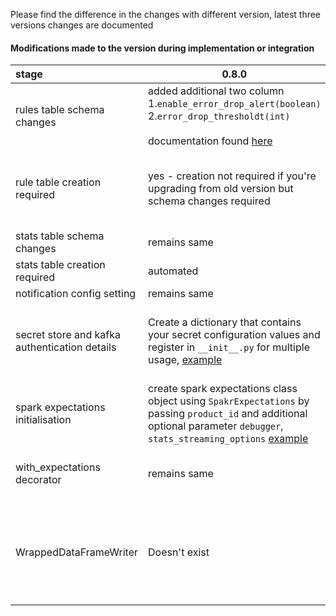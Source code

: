 Please find the difference in the changes with different version, latest three versions changes are documented

#### Modifications made to the version during implementation or integration



| stage                                         | 0.8.0                                                                                                                                                                                                                                        | 1.0.0                                                                                                                    |   
|:----------------------------------------------|----------------------------------------------------------------------------------------------------------------------------------------------------------------------------------------------------------------------------------------------|--------------------------------------------------------------------------------------------------------------------------|
| rules table schema changes                    | added additional two column <br> 1.`enable_error_drop_alert(boolean)` <br> 2.`error_drop_thresholdt(int)` <br><br> documentation found [here](https://engineering.nike.com/spark-expectations/0.8.1/getting-started/setup/)                  | Remains same                                                                                                             |                                               
| rule table creation required                  | yes - creation not required if you're upgrading from old version but schema changes required                                                                                                                                                 | yes - creation not required if you're upgrading from old version but schema changes required                             |       
| stats table schema changes                    | remains same                                                                                                                                                                                                                                 | Remains Same                                                                                                             |                               
| stats table creation required                 | automated                                                                                                                                                                                                                                    | Remains Same                                                                                                             |
| notification config setting                   | remains same                                                                                                                                                                                                                                 | Remains Same                                                                                                             |
| secret store and kafka authentication details | Create a dictionary that contains your secret configuration values and register in `__init__.py` for multiple usage, [example](https://engineering.nike.com/spark-expectations/0.8.1/examples/)                                              | Remains Same. You can disable streaming if needed, in SparkExpectations class                                            |
| spark expectations initialisation             | create spark expectations class object using `SpakrExpectations` by passing `product_id` and additional optional parameter `debugger`, `stats_streaming_options`  [example](https://engineering.nike.com/spark-expectations/0.8.1/examples/) | New arguments are added. Please follow this - [example](https://engineering.nike.com/spark-expectations/1.0.0/examples/) |
| with_expectations decorator                   | remains same                                                                                                                                                                                                                                 | New arguments are added. Please follow this - [example](https://engineering.nike.com/spark-expectations/1.0.0/examples/) |
| WrappedDataFrameWriter                        | Doesn't exist                                                                                                                                                                                                                                | This is new and users need to provider the writer object to record the spark conf that need to be used while writing - [example](https://engineering.nike.com/spark-expectations/1.0.0/examples/)  |


  